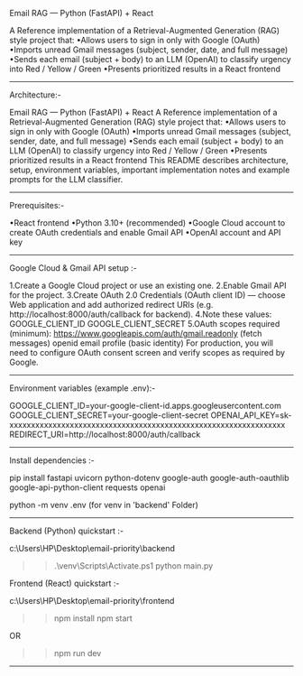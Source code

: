Email RAG — Python (FastAPI) + React

A Reference implementation of a Retrieval-Augmented Generation (RAG) style project that:
•Allows users to sign in only with Google (OAuth)
•Imports unread Gmail messages (subject, sender, date, and full message)
•Sends each email (subject + body) to an LLM (OpenAI) to classify urgency into Red / Yellow / Green
•Presents prioritized results in a React frontend
________________________________________

Architecture:-

Email RAG — Python (FastAPI) + React
A Reference implementation of a Retrieval-Augmented Generation (RAG) style project that:
•Allows users to sign in only with Google (OAuth)
•Imports unread Gmail messages (subject, sender, date, and full message)
•Sends each email (subject + body) to an LLM (OpenAI) to classify urgency into Red / Yellow / Green
•Presents prioritized results in a React frontend
This README describes architecture, setup, environment variables, important implementation notes and example prompts for the LLM classifier.

________________________________________

Prerequisites:-

•React frontend
•Python 3.10+ (recommended)
•Google Cloud account to create OAuth       credentials and enable Gmail API
•OpenAI account and API key 

__________________________________________

Google Cloud & Gmail API setup :-

1.Create a Google Cloud project or use an existing one.
2.Enable Gmail API for the project.
3.Create OAuth 2.0 Credentials (OAuth client ID) — choose Web application and add authorized redirect URIs (e.g. http://localhost:8000/auth/callback for backend).
4.Note these values:
	GOOGLE_CLIENT_ID
	GOOGLE_CLIENT_SECRET
5.OAuth scopes required (minimum):
    https://www.googleapis.com/auth/gmail.readonly (fetch messages)
	openid email profile (basic identity)
For production, you will need to configure OAuth consent screen and verify scopes as required by Google.
________________________________________

Environment variables (example .env):-

GOOGLE_CLIENT_ID=your-google-client-id.apps.googleusercontent.com
GOOGLE_CLIENT_SECRET=your-google-client-secret
OPENAI_API_KEY=sk-xxxxxxxxxxxxxxxxxxxxxxxxxxxxxxxxxxxxxxxxxxxxxxxxxxxxxxxxxxxxxxxx
REDIRECT_URI=http://localhost:8000/auth/callback

__________________________________________

Install dependencies :-

pip install fastapi uvicorn python-dotenv google-auth google-auth-oauthlib google-api-python-client requests openai

python -m venv .env (for venv in 'backend' Folder)

__________________________________________

Backend (Python) quickstart :-

c:\Users\HP\Desktop\email-priority\backend
>> .\venv\Scripts\Activate.ps1
>> python main.py

Frontend (React) quickstart :-

c:\Users\HP\Desktop\email-priority\frontend
>> npm install
>> npm start

OR

>> npm run dev

__________________________________________

